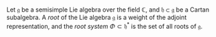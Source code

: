 Let $\mathfrak{g}$ be a semisimple Lie algebra over the field $\mathbb{C}$, and $\mathfrak{h} \subset \mathfrak{g}$ be a Cartan subalgebra. A *root* of the Lie algebra $\mathfrak{g}$ is a weight of the adjoint representation, and the *root system* $\Phi \subset \mathfrak{h}^*$ is the set of all roots of $\mathfrak{g}$.

